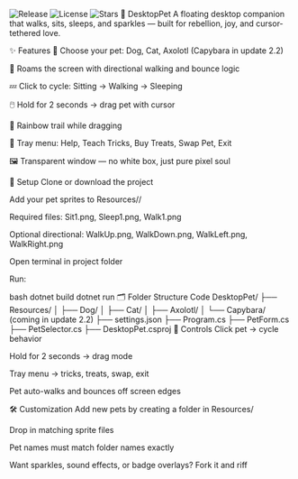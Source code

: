 ![Release](https://img.shields.io/github/v/release/rkennedy2016/DesktopPet)
![License](https://img.shields.io/github/license/rkennedy2016/DesktopPet)
![Stars](https://img.shields.io/github/stars/rkennedy2016/DesktopPet)
🐾 DesktopPet
A floating desktop companion that walks, sits, sleeps, and sparkles — built for rebellion, joy, and cursor-tethered love.

✨ Features
🐶 Choose your pet: Dog, Cat, Axolotl (Capybara in update 2.2)

🧭 Roams the screen with directional walking and bounce logic

💤 Click to cycle: Sitting → Walking → Sleeping

🖱️ Hold for 2 seconds → drag pet with cursor

🌈 Rainbow trail while dragging

🧠 Tray menu: Help, Teach Tricks, Buy Treats, Swap Pet, Exit

🖼️ Transparent window — no white box, just pure pixel soul

🚀 Setup
Clone or download the project

Add your pet sprites to Resources/<PetName>/

Required files: Sit1.png, Sleep1.png, Walk1.png

Optional directional: WalkUp.png, WalkDown.png, WalkLeft.png, WalkRight.png

Open terminal in project folder

Run:

bash
dotnet build
dotnet run
🗂️ Folder Structure
Code
DesktopPet/
├── Resources/
│   ├── Dog/
│   ├── Cat/
│   ├── Axolotl/
│   └── Capybara/ (coming in update 2.2)
├── settings.json
├── Program.cs
├── PetForm.cs
├── PetSelector.cs
├── DesktopPet.csproj
🧩 Controls
Click pet → cycle behavior

Hold for 2 seconds → drag mode

Tray menu → tricks, treats, swap, exit

Pet auto-walks and bounces off screen edges

🛠️ Customization
Add new pets by creating a folder in Resources/

Drop in matching sprite files

Pet names must match folder names exactly

Want sparkles, sound effects, or badge overlays? Fork it and riff
